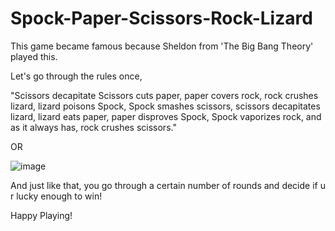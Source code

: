 # Spock-Paper-Scissors-Rock-Lizard

This game became famous because Sheldon from 'The Big Bang Theory' played this.

Let's go through the rules once,

"Scissors decapitate Scissors cuts paper, paper covers rock, rock crushes lizard, lizard poisons Spock, Spock smashes scissors, scissors decapitates lizard, lizard eats paper, paper disproves Spock, Spock vaporizes rock, and as it always has, rock crushes scissors."

 OR 
 
![image](https://user-images.githubusercontent.com/79644367/176143196-0d09a0ac-50a1-4895-b564-38a2e177e96e.png)

And just like that, you go through a certain number of rounds and decide if u r lucky enough to win!

Happy Playing!

